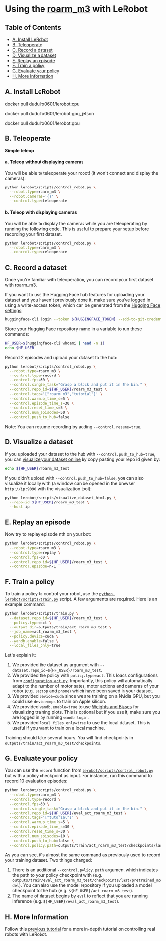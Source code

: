 # Using the [roarm_m3](https://github.com/waveshareteam/roarm_m3) with LeRobot

## Table of Contents

  - [A. Install LeRobot](#a-install-lerobot)
  - [B. Teleoperate](#b-teleoperate)
  - [C. Record a dataset](#c-record-a-dataset)
  - [D. Visualize a dataset](#d-visualize-a-dataset)
  - [E. Replay an episode](#e-replay-an-episode)
  - [F. Train a policy](#f-train-a-policy)
  - [G. Evaluate your policy](#g-evaluate-your-policy)
  - [H. More Information](#h-more-information)

## A. Install LeRobot

docker pull dudulrx0601/lerobot:cpu

docker pull dudulrx0601/lerobot:gpu_jetson

docker pull dudulrx0601/lerobot:gpu
## B. Teleoperate

**Simple teleop**
#### a. Teleop without displaying cameras
You will be able to teleoperate your robot! (it won't connect and display the cameras):
```bash
python lerobot/scripts/control_robot.py \
  --robot.type=roarm_m3 \
  --robot.cameras='{}' \
  --control.type=teleoperate
```

#### b. Teleop with displaying cameras
You will be able to display the cameras while you are teleoperating by running the following code. This is useful to prepare your setup before recording your first dataset.
```bash
python lerobot/scripts/control_robot.py \
  --robot.type=roarm_m3 \
  --control.type=teleoperate
```

## C. Record a dataset

Once you're familiar with teleoperation, you can record your first dataset with roarm_m3.

If you want to use the Hugging Face hub features for uploading your dataset and you haven't previously done it, make sure you've logged in using a write-access token, which can be generated from the [Hugging Face settings](https://huggingface.co/settings/tokens):
```bash
huggingface-cli login --token ${HUGGINGFACE_TOKEN} --add-to-git-credential
```

Store your Hugging Face repository name in a variable to run these commands:
```bash
HF_USER=$(huggingface-cli whoami | head -n 1)
echo $HF_USER
```

Record 2 episodes and upload your dataset to the hub:
```bash
python lerobot/scripts/control_robot.py \
  --robot.type=roarm_m3 \
  --control.type=record \
  --control.fps=30 \
  --control.single_task="Grasp a block and put it in the bin." \
  --control.repo_id=${HF_USER}/roarm_m3_test \
  --control.tags='["roarm_m3","tutorial"]' \
  --control.warmup_time_s=5 \
  --control.episode_time_s=30 \
  --control.reset_time_s=5 \
  --control.num_episodes=50 \
  --control.push_to_hub=false
```

Note: You can resume recording by adding `--control.resume=true`.

## D. Visualize a dataset

If you uploaded your dataset to the hub with `--control.push_to_hub=true`, you can [visualize your dataset online](https://huggingface.co/spaces/lerobot/visualize_dataset) by copy pasting your repo id given by:
```bash
echo ${HF_USER}/roarm_m3_test
```

If you didn't upload with `--control.push_to_hub=false`, you can also visualize it locally with (a window can be opened in the browser `http://ip:9090` with the visualization tool):
```bash
python lerobot/scripts/visualize_dataset_html.py \
  --repo-id ${HF_USER}/roarm_m3_test \
  --host ip 
```

## E. Replay an episode

Now try to replay episode nth on your bot:
```bash
python lerobot/scripts/control_robot.py \
  --robot.type=roarm_m3 \
  --control.type=replay \
  --control.fps=30 \
  --control.repo_id=${HF_USER}/roarm_m3_test \
  --control.episode=n-1
```

## F. Train a policy

To train a policy to control your robot, use the [`python lerobot/scripts/train.py`](../lerobot/scripts/train.py) script. A few arguments are required. Here is an example command:
```bash
python lerobot/scripts/train.py \
  --dataset.repo_id=${HF_USER}/roarm_m3_test \
  --policy.type=act \
  --output_dir=outputs/train/act_roarm_m3_test \
  --job_name=act_roarm_m3_test \
  --policy.device=cuda \
  --wandb.enable=false \
  --local_files_only=true
```

Let's explain it:
1. We provided the dataset as argument with `--dataset.repo_id=${HF_USER}/roarm_m3_test`.
2. We provided the policy with `policy.type=act`. This loads configurations from [`configuration_act.py`](../lerobot/common/policies/act/configuration_act.py). Importantly, this policy will automatically adapt to the number of motor sates, motor actions and cameras of your robot (e.g. `laptop` and `phone`) which have been saved in your dataset.
4. We provided `device=cuda` since we are training on a Nvidia GPU, but you could use `device=mps` to train on Apple silicon.
5. We provided `wandb.enable=true` to use [Weights and Biases](https://docs.wandb.ai/quickstart) for visualizing training plots. This is optional but if you use it, make sure you are logged in by running `wandb login`.
6. We provided `local_files_only=true` to use the local dataset. This is useful if you want to train on a local machine.

Training should take several hours. You will find checkpoints in `outputs/train/act_roarm_m3_test/checkpoints`.

## G. Evaluate your policy

You can use the `record` function from [`lerobot/scripts/control_robot.py`](../lerobot/scripts/control_robot.py) but with a policy checkpoint as input. For instance, run this command to record 10 evaluation episodes:
```bash
python lerobot/scripts/control_robot.py \
  --robot.type=roarm_m3 \
  --control.type=record \
  --control.fps=30 \
  --control.single_task="Grasp a block and put it in the bin." \
  --control.repo_id=${HF_USER}/eval_act_roarm_m3_test \
  --control.tags='["tutorial"]' \
  --control.warmup_time_s=5 \
  --control.episode_time_s=30 \
  --control.reset_time_s=30 \
  --control.num_episodes=10 \
  --control.push_to_hub=false \
  --control.policy.path=outputs/train/act_roarm_m3_test/checkpoints/last/pretrained_model
```

As you can see, it's almost the same command as previously used to record your training dataset. Two things changed:
1. There is an additional `--control.policy.path` argument which indicates the path to your policy checkpoint with  (e.g. `outputs/train/eval_act_roarm_m3_test/checkpoints/last/pretrained_model`). You can also use the model repository if you uploaded a model checkpoint to the hub (e.g. `${HF_USER}/act_roarm_m3_test`).
2. The name of dataset begins by `eval` to reflect that you are running inference (e.g. `${HF_USER}/eval_act_roarm_m3_test`).

## H. More Information

Follow this [previous tutorial](https://github.com/huggingface/lerobot/blob/main/examples/7_get_started_with_real_robot.md#4-train-a-policy-on-your-data) for a more in-depth tutorial on controlling real robots with LeRobot.
